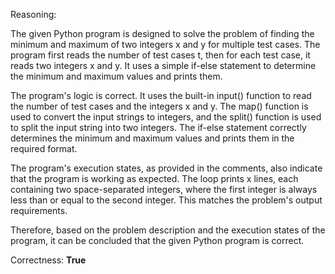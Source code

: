 Reasoning:

The given Python program is designed to solve the problem of finding the minimum and maximum of two integers x and y for multiple test cases. The program first reads the number of test cases t, then for each test case, it reads two integers x and y. It uses a simple if-else statement to determine the minimum and maximum values and prints them.

The program's logic is correct. It uses the built-in input() function to read the number of test cases and the integers x and y. The map() function is used to convert the input strings to integers, and the split() function is used to split the input string into two integers. The if-else statement correctly determines the minimum and maximum values and prints them in the required format.

The program's execution states, as provided in the comments, also indicate that the program is working as expected. The loop prints x lines, each containing two space-separated integers, where the first integer is always less than or equal to the second integer. This matches the problem's output requirements.

Therefore, based on the problem description and the execution states of the program, it can be concluded that the given Python program is correct.

Correctness: **True**